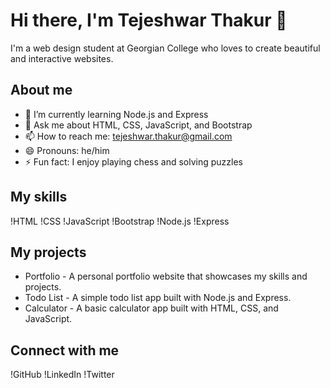 # Hi there, I'm Tejeshwar Thakur 👋

I'm a web design student at Georgian College who loves to create beautiful and interactive websites.

## About me

- 🌱 I’m currently learning Node.js and Express
- 💬 Ask me about HTML, CSS, JavaScript, and Bootstrap
- 📫 How to reach me: tejeshwar.thakur@gmail.com
- 😄 Pronouns: he/him
- ⚡ Fun fact: I enjoy playing chess and solving puzzles

## My skills

!HTML
!CSS
!JavaScript
!Bootstrap
!Node.js
!Express

## My projects

- Portfolio - A personal portfolio website that showcases my skills and projects.
- Todo List - A simple todo list app built with Node.js and Express.
- Calculator - A basic calculator app built with HTML, CSS, and JavaScript.

## Connect with me

!GitHub
!LinkedIn
!Twitter
